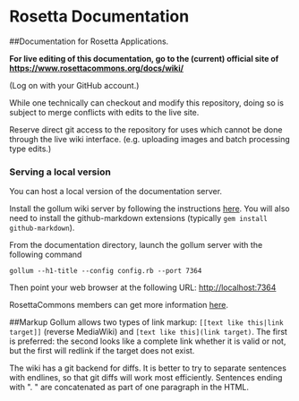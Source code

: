 Rosetta Documentation
=====================

##Documentation for Rosetta Applications.

**For live editing of this documentation, go to the (current) official site of <https://www.rosettacommons.org/docs/wiki/>**

(Log on with your GitHub account.)

While one technically can checkout and modify this repository, doing so is subject to merge conflicts with edits to the live site.

Reserve direct git access to the repository for uses which cannot be done through the live wiki interface. (e.g. uploading images and batch processing type edits.)

### Serving a local version

You can host a local version of the documentation server.

Install the gollum wiki server by following the instructions [here](https://github.com/gollum/gollum/wiki/Installation).
You will also need to install the github-markdown extensions (typically `gem install github-markdown`).

From the documentation directory, launch the gollum server with the following command

    gollum --h1-title --config config.rb --port 7364

Then point your web browser at the following URL: <http://localhost:7364>  

RosettaCommons members can get more information [here](https://wiki.rosettacommons.org/index.php/Local_Gollum).

##Markup
Gollum allows two types of link markup: `[[text like this|link target]]` (reverse MediaWiki) and `[text like this](link target)`.  The first is preferred: the second looks like a complete link whether it is valid or not, but the first will redlink if the target does not exist.

The wiki has a git backend for diffs.
It is better to try to separate sentences with endlines, so that git diffs will work most efficiently. 
Sentences ending with ". " are concatenated as part of one paragraph in the HTML.
